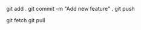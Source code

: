 <!-- to put the project -->

git add .
git commit -m "Add new feature" .
git push 

<!-- to get the project -->
git fetch
git pull